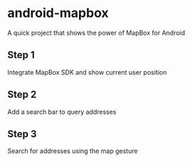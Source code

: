 # android-mapbox
A quick project that shows the power of MapBox for Android 


## Step 1 
Integrate MapBox SDK and show current user position

## Step 2 
Add a search bar to query addresses

## Step 3
Search for addresses using the map gesture 